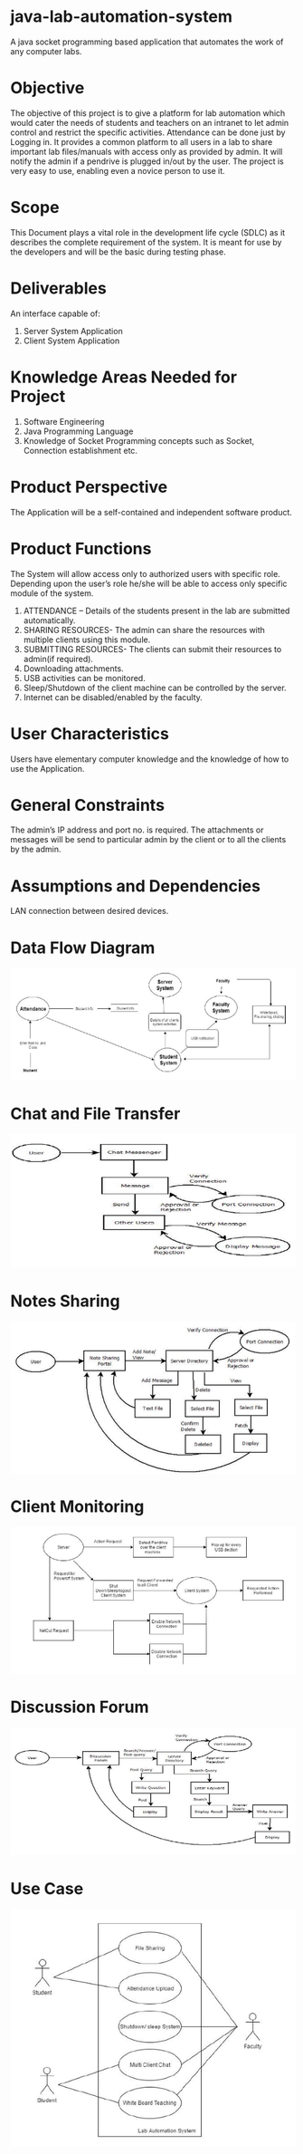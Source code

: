 # java-lab-automation-system
A java socket programming based application that automates the work of any computer labs.

# Objective
The objective of this project is to give a platform for lab automation which would cater the needs of students and teachers on an intranet to let admin control and restrict the specific activities. Attendance can be done just by Logging in. It provides a common platform to all users in a lab to share important lab files/manuals with access only as provided by admin. It will notify the admin if a pendrive is plugged in/out by the user. The project is very easy to use, enabling even a novice person to use it.

# Scope
This Document plays a vital role in the development life cycle (SDLC) as it describes the complete requirement of the system. It is meant for use by the developers and will be the basic during testing phase.

# Deliverables
An interface capable of:
1. Server System Application
2. Client System Application

# Knowledge Areas Needed for Project
1. Software Engineering
2. Java Programming Language
3. Knowledge of Socket Programming concepts such as Socket, Connection establishment etc.

# Product Perspective
The Application will be a self-contained and independent software product.

# Product Functions
The System will allow access only to authorized users with specific role. Depending upon the user’s role he/she will be able to access only specific module of the system.
1. ATTENDANCE – Details of the students present in the lab are submitted automatically.
2. SHARING RESOURCES- The admin can share the resources with multiple clients using this module.
3. SUBMITTING RESOURCES- The clients can submit their resources to admin(if required).
4. Downloading attachments.
5. USB activities can be monitored.
6. Sleep/Shutdown of the client machine can be controlled by the server.
7. Internet can be disabled/enabled by the faculty.

# User Characteristics
Users have elementary computer knowledge and the knowledge of how to use the Application.

# General Constraints
The admin’s IP address and port no. is required. The attachments or messages will be send to particular admin by the client or to all the clients by the admin.

# Assumptions and Dependencies
LAN connection between desired devices.

# Data Flow Diagram

![Alt text](https://github.com/tech-geek29/project-specific-diagrams/blob/master/java/labautomationsystem/DFD.PNG)

# Chat and File Transfer

![Alt text](https://github.com/tech-geek29/project-specific-diagrams/blob/master/java/labautomationsystem/Chat.PNG)

# Notes Sharing

![Alt text](https://github.com/tech-geek29/project-specific-diagrams/blob/master/java/labautomationsystem/FileShare.PNG)

# Client Monitoring

![Alt text](https://github.com/tech-geek29/project-specific-diagrams/blob/master/java/labautomationsystem/ClientMonitoring.PNG)

# Discussion Forum

![Alt text](https://github.com/tech-geek29/project-specific-diagrams/blob/master/java/labautomationsystem/DiscussionForum.PNG)

# Use Case

![Alt text](https://github.com/tech-geek29/project-specific-diagrams/blob/master/java/labautomationsystem/UseCase.PNG)